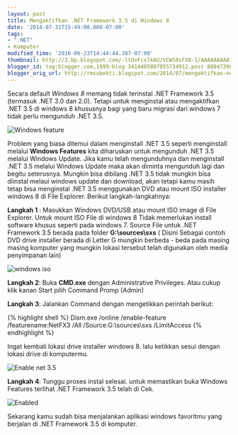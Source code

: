 ```yaml
---
layout: post
title: Mengaktifkan .NET Framework 3.5 di Windows 8
date: '2014-07-31T15:49:00.000-07:00'
tags:
- ".NET"
- Komputer
modified_time: '2016-06-23T14:44:44.387-07:00'
thumbnail: http://3.bp.blogspot.com/-ltOvFcslkAU/VCWS8sFX8-I/AAAAAAAAAIw/cKDgos7mk8M/s72-c/desktop.png
blogger_id: tag:blogger.com,1999:blog-3414465807055734912.post-888473987176520392
blogger_orig_url: http://rmsubekti.blogspot.com/2014/07/mengaktifkan-net-framework-35-di.html
---
```

Secara default *Windows 8* memang tidak terinstal .NET Framework 3.5 (termasuk .NET 3.0 dan 2.0). Tetapi untuk menginstal atau mengaktifkan .NET 3.5 di windows 8 khususnya bagi yang baru migrasi dari windows 7 tidak perlu mengunduh .NET 3.5.

![Windows feature](https://2.bp.blogspot.com/-5VhKgMnCxDI/U9q9veN8aoI/AAAAAAAAAGM/AmrBpsENr9U/s1600/Windows++Feature.PNG)

Problem yang biasa ditemui dalam menginstall .NET 3.5 seperti menginstall melalui **Windows Features** kita diharuskan untuk mengunduh .NET 3.5 melalui Windows Update. Jika kamu telah mengunduhnya dan menginstall .NET 3.5 melalui Windows Update maka akan diminta mengunduh lagi dan begitu seterusnya. Mungkin bisa dibilang .NET 3.5 tidak mungkin bisa diinstal melaui windows update dan download, akan tetapi kamu masih tetap bisa menginstal .NET 3.5 menggunakan DVD atau mount ISO installer windows 8 di File Explorer. Berikut langkah-langkahnya:

**Langkah 1** : Masukkan Windows DVD/USB atau mount ISO image di File Explorer. Untuk mount ISO File di windows 8 Tidak memerlukan install software khusus seperti pada windows 7. Source File untuk .NET Framework 3.5 berada pada folder **G:\sources\sxs** ( Disini Sebagai contoh DVD drive installer berada di Letter G mungkin berbeda - beda pada masing masing komputer yang mungkin lokasi tersebut telah digunakan oleh media penyimpanan lain)

![windows iso](https://4.bp.blogspot.com/-LXqPEd6Lie8/U9rBFyexF7I/AAAAAAAAAGY/9I1vD-3WuK0/s1600/ISO+Windows+8.PNG)

**Langkah 2**: Buka **CMD.exe** dengan Administrative Privileges. Atau cukup klik kanan Start pilih Command Promp (Admin)

**Langkah 3**: Jalankan Command dengan mengetikkan perintah berikut:

{% highlight shell %}
Dism.exe /online /enable-feature /featurename:NetFX3 /All /Source:G:\sources\sxs /LimitAccess
{% endhighlight %}

Ingat kembali lokasi drive installer windows 8. lalu ketikkan sesui dengan lokasi drive di komputermu.

![Enable net 3.5](https://2.bp.blogspot.com/-z9_jVkLDXe0/U9rFZwBhl7I/AAAAAAAAAGw/BMhphJc58Ug/s1600/Enable+.NET+3.5.PNG)

**Langkah 4**: Tunggu proses instal selesai. untuk memastikan buka Windows Features terlihat .NET Framework 3.5 telah di Cek.

![Enabled](https://4.bp.blogspot.com/-ijwtpmO9x0Q/U9rGY37xqzI/AAAAAAAAAG4/SUhQl6c479Y/s1600/Enable+.NET+FX3.5.PNG)

Sekarang kamu sudah bisa menjalankan aplikasi windows favoritmu yang berjalan di .NET Framework 3.5 di komputer. 
